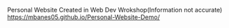 Personal Website Created in Web Dev Wrokshop(Information not accurate)
https://mbanes05.github.io/Personal-Website-Demo/
